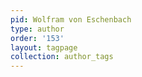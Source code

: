 ```yaml
---
pid: Wolfram von Eschenbach
type: author
order: '153'
layout: tagpage
collection: author_tags
---
```

